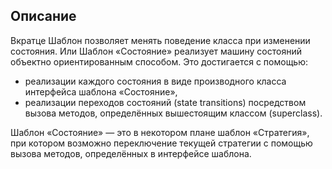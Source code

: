 ## Описание

Вкратце
Шаблон позволяет менять поведение класса при изменении состояния.
Или
Шаблон «Состояние» реализует машину состояний объектно ориентированным способом. Это достигается с помощью:
 - реализации каждого состояния в виде производного класса интерфейса шаблона «Состояние»,
 - реализации переходов состояний (state transitions) посредством вызова методов, определённых вышестоящим классом (superclass).

Шаблон «Состояние» — это в некотором плане шаблон «Стратегия», при котором возможно переключение текущей стратегии
с помощью вызова методов, определённых в интерфейсе шаблона.

